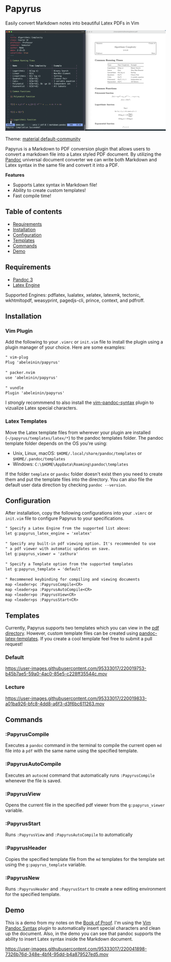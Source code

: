 # Papyrus

Easily convert Markdown notes into beautiful Latex PDFs in Vim

![Screenshot example of Papyrus](https://github.com/abeleinin/papyrus/blob/main/examples/example.png?raw=true)

Theme: [material default-community](https://github.com/kaicataldo/material.vim)

Papyrus is a Markdown to PDF conversion plugin that allows users to convert a markdown file into a Latex styled PDF document. By utilizing the [Pandoc](https://pandoc.org/) universal document converter we can write both Markdown and Latex syntax in the same file and convert it into a PDF.

**Features**

- Supports Latex syntax in Markdown file!
- Ability to create custom templates!
- Fast compile time!

## Table of contents

- [Requirements](#requirements)
- [Installation](#installation)
- [Configuration](#configuration)
- [Templates](#templates)
- [Commands](#commands)
- [Demo](#demo)

## Requirements

- [Pandoc 3](https://pandoc.org/installing.html)
- [Latex Engine](https://pandoc.org/MANUAL.html#option--pdf-engine)

Supported Engines: pdflatex, lualatex, xelatex, latexmk, tectonic, wkhtmltopdf, weasyprint, pagedjs-cli, prince, context, and pdfroff.

## Installation

### Vim Plugin

Add the following to your `.vimrc` or `init.vim` file to install the plugin using a plugin manager of your choice. Here are some examples:

```vim
" vim-plug
Plug 'abeleinin/papyrus'

" packer.nvim
use 'abeleinin/papyrus'

" vundle
Plugin 'abeleinin/papyrus'
```

I *strongly* recommmend to also install the [vim-pandoc-syntax](https://github.com/vim-pandoc/vim-pandoc-syntax) plugin to vizualize Latex special characters.

### Latex Templates

Move the Latex template files from wherever your plugin are installed (`~/papyrus/templates/latex/*`) to the pandoc templates folder. The pandoc template folder depends on the OS you're using:

- Unix, Linux, macOS: `$HOME/.local/share/pandoc/templates` or `$HOME/.pandoc/templates`
- Windows: `C:\$HOME\AppData\Roaming\pandoc\templates`

If the folder `template` or `pandoc` folder doesn't exist then you need to create them and put the template files into the directory. You can also file the default user data direction by checking `pandoc --version`.

## Configuration

After installation, copy the following configurations into your `.vimrc` or `init.vim` file to configure Papyrus to your specifications.

```vim
" Specify a Latex Engine from the supported list above:
let g:papyrus_latex_engine = 'xelatex'

" Specify any built-in pdf viewing option. It's recommended to use 
" a pdf viewer with automatic updates on save.
let g:papyrus_viewer = 'zathura'

" Specify a Template option from the supported templates
let g:papyrus_template = 'default'

" Recommened keybinding for compiling and viewing documents
map <leader>pc :PapyrusCompile<CR>
map <leader>pa :PapyrusAutoCompile<CR>
map <leader>po :PapyrusView<CR>
map <leader>ps :PapyrusStart<CR>
```

## Templates

Currently, Papyrus supports two templates which you can view in the [pdf directory](https://github.com/abeleinin/papyrus/tree/main/templates/pdf). However, custom template files can be created using [pandoc-latex-templates](https://github.com/Wandmalfarbe/pandoc-latex-template). If you create a cool template feel free to submit a pull request!
 
### Default

https://user-images.githubusercontent.com/95333017/220019753-b45b7ae5-59a0-4ac0-85e5-c228ff35544c.mov


### Lecture 

https://user-images.githubusercontent.com/95333017/220019833-a01ba926-bfc8-4dd8-a6f3-d3f6bc611263.mov


## Commands

### :PapyrusCompile

Executes a `pandoc` command in the terminal to compile the current open `md` file into a `pdf` with the same name using the specified template.

### :PapyrusAutoCompile

Executes an `autocmd` command that automatically runs `:PapyrusCompile` whenever the file is saved.

### :PapyrusView 

Opens the current file in the specified pdf viewer from the `g:papyrus_viewer` variable.

### :PapyrusStart

Runs `:PapyrusView` and `:PapyrusAutoCompile` to automatically 

### :PapyrusHeader

Copies the specified template file from the `md` templates for the template set using the `g:papyrus_template` variable.

### :PapyrusNew

Runs `:PapyrusHeader` and `:PapyrusStart` to create a new editing environment for the specified template.


## Demo

This is a demo from my notes on the [Book of Proof](https://www.people.vcu.edu/~rhammack/BookOfProof/Main.pdf). I'm using the [Vim Pandoc Syntax](https://github.com/vim-pandoc/vim-pandoc-syntax) plugin to automatically insert special characters and clean up the document. Also, in the demo you can see that pandoc supports the ability to insert Latex syntax inside the Markdown document.

https://user-images.githubusercontent.com/95333017/220041898-7326b76d-348e-4bf4-95dd-b4a879527ed5.mov


